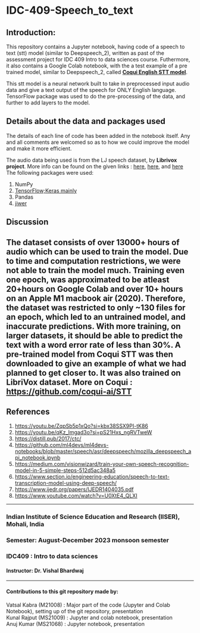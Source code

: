 # IDC-409-Speech_to_text

## Introduction:
This repository contains a Jupyter notebook, having code of a speech to text (stt) model (similar to Deepspeech_2), written as past of the assessment project for IDC 409 Intro to data sciences course. Futhermore, it also contains a Google Colab notebook, with the a test example of a pre trained model, similar to Deepspeech_2, called [**Coqui English STT model**]( https://github.com/coqui-ai/STT ).  

This stt model is a neural network built to take in preprocessed input audio data and give a text output of the speech for ONLY English language. TensorFlow package was used to do the pre-processing of the data, and further to add layers to the model. 

## Details about the data and packages used
The details of each line of code has been added in the notebook itself. Any and all comments are welcomed so as to how we could improve the model and make it more efficient.

The audio data being used is from the LJ speech dataset, by **Librivox project**. More info can be found on the given links :
[here](https://keithito.com/LJ-Speech-Dataset/),
[here](https://www.kaggle.com/datasets/mathurinache/the-lj-speech-dataset/data), and 
[here](https://data.keithito.com/data/speech/LJSpeech-1.1.tar.bz2)
The following packages were used:
1. NumPy
2. [TensorFlow;Keras mainly](https://www.tensorflow.org/api_docs/python/tf)
3. Pandas
4. [jiwer](https://pypi.org/project/jiwer/)

## Discussion 
The dataset consists of over 13000+ hours of audio which can be used to train the model. Due to time and computation restrictions, we were not able to train the model much. Training even one epoch, was approximated to be atleast 20+hours on Google Colab and over 10+ hours on an Apple M1 macbook air (2020). Therefore, the dataset was restricted to only ~130 files for an epoch, which led to an untrained model, and inaccurate predictions. With more training, on larger datasets, it should be able to predict the text with a word error rate of less than 30%.
A pre-trained model from Coqui STT was then downloaded to give an example of what we had planned to get closer to. It was also trained on LibriVox dataset. More on Coqui : https://github.com/coqui-ai/STT 
---
## References
1. https://youtu.be/ZqpSb5p1xQo?si=kbx38SSX9PI-tK86
2. https://youtu.be/qKz_lmgad3o?si=pS21Hxs_ngRVTweW
3. https://distill.pub/2017/ctc/
4. https://github.com/ml4devs/ml4devs-notebooks/blob/master/speech/asr/deepspeech/mozilla_deepspeech_api_notebook.ipynb
5. https://medium.com/visionwizard/train-your-own-speech-recognition-model-in-5-simple-steps-512d5ac348a5
6. https://www.section.io/engineering-education/speech-to-text-transcription-model-using-deep-speech/
7. https://www.ijedr.org/papers/IJEDR1404035.pdf
8. https://www.youtube.com/watch?v=U0XtE4_QLXI
---

### Indian Institute of Science Education and Research (IISER), Mohali, India
### Semester: August-December 2023 monsoon semester  
### IDC409 : Intro to data sciences  
#### Instructor: Dr. Vishal Bhardwaj  
---
#### Contributions to this git repository made by:
Vatsal Kabra (M21008) : Major part of the code (Jupyter and Colab Notebook), setting up of the git repository, presentation  
Kunal Rajput (MS21009) : Jupyter and colab notebook, presentation  
Anuj Kumar (MS21068) : Jupyter notebook, presentation  





